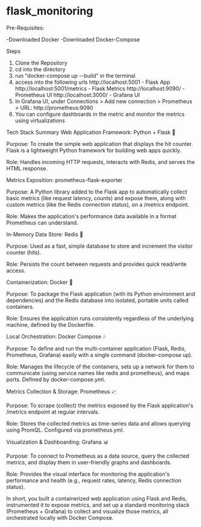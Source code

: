 # flask_monitoring

Pre-Requisites:

-Downloaded Docker 
-Downloaded Docker-Compose

Steps
1. Clone the Repository
2. cd into the directory
3. run "docker-compose up --build" in the terminal
4. access into the following urls
   http://localhost:5001 - Flask App
   http://localhost:5001/metrics - Flask Metrics
   http://localhost:9090/ - Prometheus UI
   http://localhost:3000/ - Grafana UI
5. In Grafana UI, under Connections > Add new connection > Prometheus > URL: http://prometheus:9090
6. You can configure dashboards in the metric and monitor the metrics using virtualizations


Tech Stack Summary
Web Application Framework: Python + Flask 🐍

Purpose: To create the simple web application that displays the hit counter. Flask is a lightweight Python framework for building web apps quickly.

Role: Handles incoming HTTP requests, interacts with Redis, and serves the HTML response.

Metrics Exposition: prometheus-flask-exporter

Purpose: A Python library added to the Flask app to automatically collect basic metrics (like request latency, counts) and expose them, along with custom metrics (like the Redis connection status), on a /metrics endpoint.

Role: Makes the application's performance data available in a format Prometheus can understand.

In-Memory Data Store: Redis 💾

Purpose: Used as a fast, simple database to store and increment the visitor counter (hits).

Role: Persists the count between requests and provides quick read/write access.

Containerization: Docker 🐳

Purpose: To package the Flask application (with its Python environment and dependencies) and the Redis database into isolated, portable units called containers.

Role: Ensures the application runs consistently regardless of the underlying machine, defined by the Dockerfile.

Local Orchestration: Docker Compose 🎶

Purpose: To define and run the multi-container application (Flask, Redis, Prometheus, Grafana) easily with a single command (docker-compose up).

Role: Manages the lifecycle of the containers, sets up a network for them to communicate (using service names like redis and prometheus), and maps ports. Defined by docker-compose.yml.

Metrics Collection & Storage: Prometheus 📈

Purpose: To scrape (collect) the metrics exposed by the Flask application's /metrics endpoint at regular intervals.

Role: Stores the collected metrics as time-series data and allows querying using PromQL. Configured via prometheus.yml.

Visualization & Dashboarding: Grafana 📊

Purpose: To connect to Prometheus as a data source, query the collected metrics, and display them in user-friendly graphs and dashboards.

Role: Provides the visual interface for monitoring the application's performance and health (e.g., request rates, latency, Redis connection status).

In short, you built a containerized web application using Flask and Redis, instrumented it to expose metrics, and set up a standard monitoring stack (Prometheus + Grafana) to collect and visualize those metrics, all orchestrated locally with Docker Compose.
